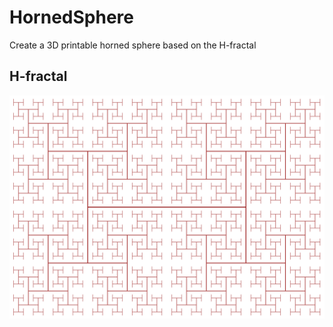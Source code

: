 # HornedSphere
Create a 3D printable horned sphere based on the H-fractal

## H-fractal
![H-tree](H_tree.svg)
